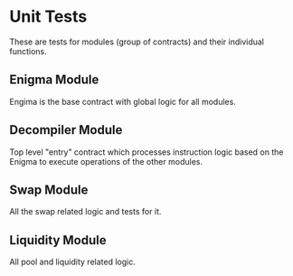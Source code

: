 # Unit Tests

These are tests for modules (group of contracts) and their individual functions.

## Enigma Module

Engima is the base contract with global logic for all modules.

## Decompiler Module

Top level "entry" contract which processes instruction logic based on the Enigma to execute operations of the other modules.

## Swap Module

All the swap related logic and tests for it.

## Liquidity Module

All pool and liquidity related logic.
